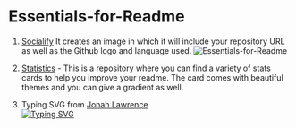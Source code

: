 # Essentials-for-Readme

1. [Socialify](https://socialify.git.ci) It creates an image in which it will include your repository URL as well as the Github logo and language used.
![Essentials-for-Readme](https://socialify.git.ci/harsh1x4/Essentials-for-Readme/image?font=Inter&language=1&name=1&owner=1&pattern=Formal%20Invitation&theme=Dark)

2. [Statistics](https://github.com/anuraghazra/github-readme-stats) - This is a repository where you can find a variety of stats cards to help you improve your readme. The card comes with beautiful themes and you can give a gradient as well.

3. Typing SVG from [Jonah Lawrence](https://git.io/typing-svg) <br>
[![Typing SVG](https://readme-typing-svg.herokuapp.com?font=Montserrat&color=4FA5F7&size=22&lines=Harshbardhan+Singh;I'm+a+frontend+web+developer;Enthusiast+in+design)](https://git.io/typing-svg)
